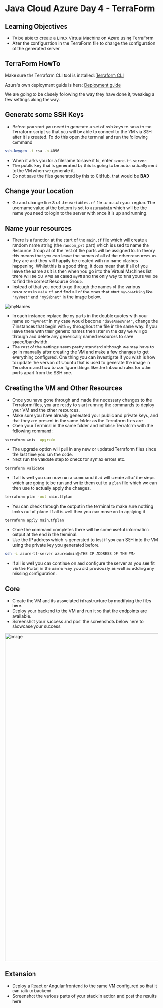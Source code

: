 # Java Cloud Azure Day 4 - TerraForm

## Learning Objectives

- To be able to create a Linux Virtual Machine on Azure using TerraForm
- Alter the configuration in the TerraForm file to change the configuration of the generated server

## TerraForm HowTo

Make sure the Terraform CLI tool is installed: [Terraform CLI](https://developer.hashicorp.com/terraform/tutorials/aws-get-started/install-cli)

Azure's own deployment guide is here: [Deployment guide](https://learn.microsoft.com/en-us/azure/virtual-machines/linux/quick-create-terraform?tabs=azure-cli)

We are going to be closely following the way they have done it, tweaking a few settings along the way.

## Generate some SSH Keys

- Before you start you need to generate a set of ssh keys to pass to the Terraform script so that you will be able to connect to the VM via SSH after it is created. To do this open the terminal and run the following command:

```bash
ssh-keygen -t rsa -b 4096
```

- When it asks you for a filename to save it to, enter `azure-tf-server`.
- The public key that is generated by this is going to be automatically sent to the VM when we generate it.
- Do not save the files generated by this to GitHub, that would be **__BAD__**

## Change your Location

- Go and change line 3 of the `variables.tf` file to match your region. The username value at the bottom is set to `azureadmin` which will be the name you need to login to the server with once it is up and running.

## Name your resources

- There is a function at the start of the `main.tf` file which will create a random name string (the `random_pet` part) which is used to name the Resource Group all of the rest of the parts will be assigned to. In theory this means that you can leave the names of all of the other resources as they are and they will happily be created with no name clashes happening. Whilst this is a good thing, it does mean that if all of you leave the name as it is then when you go into the Virtual Machines list there will be 50 VMs all called `myVM` and the only way to find yours will be to find the correct Resource Group.
- Instead of that you need to go through the names of the various resources in `main.tf` and find all of the ones that start `mySomething` like  `"myVnet"` and `"mySubnet"` in the image below.

![myNames](assets/my-names.png)

- In each instance replace the `my` parts in the double quotes with your name so `"myVnet"` in my case would become `"daveAmesVnet"`, change the 7 instances that begin with `my` throughout the file in the same way. If you leave them with their generic names then later in the day we will go through and delete any generically named resources to save space/bandwidth.
- The rest of the settings seem pretty standard although we may have to go in manually after creating the VM and make a few changes to get everything configured. One thing you can investigate if you wish is how to update the version of Ubuntu that is used to generate the image in Terraform and how to configure things like the Inbound rules for other ports apart from the SSH one.

## Creating the VM and Other Resources

- Once you have gone through and made the necessary changes to the Terraform files, you are ready to start running the commands to deploy your VM and the other resources.
- Make sure you have already generated your public and private keys, and that they are present in the same folder as the Terraform files are.
- Open your Terminal in the same folder and initialise Terraform with the following command:

```bash
terraform init -upgrade
```

- The upgrade option will pull in any new or updated Terraform files since the last time you ran the code.
- Next run the validate step to check for syntax errors etc.

```bash
terraform validate
```

- If all is well you can now run a command that will create all of the steps which are going to be run and write them out to a `plan` file which we can then use to actually apply the changes. 

```bash
terraform plan -out main.tfplan
```

- You can check through the output in the terminal to make sure nothing looks out of place. If all is well then you can move on to applying it

```bash
terraform apply main.tfplan
```

- Once the command completes there will be some useful information output at the end in the terminal.
- Use the IP address which is generated to test if you can SSH into the VM using the private key you generated before.

```bash
ssh -i azure-tf-server azureadmin@<THE IP ADDRESS OF THE VM>
```

- If all is well you can continue on and configure the server as you see fit via the Portal in the same way you did previously as well as adding any missing configuration.

## Core

- Create the VM and its associated infrastructure by modifying the files here.
- Deploy your backend to the VM and run it so that the endpoints are available.
- Screenshot your success and post the screenshots below here to showcase your success

<img width="1919" height="1078" alt="image" src="https://github.com/user-attachments/assets/7736f45c-7484-4091-983e-92c5fd6342c6" />


## Extension

- Deploy a React or Angular frontend to the same VM configured so that it can talk to backend
- Screenshot the various parts of your stack in action and post the results here

